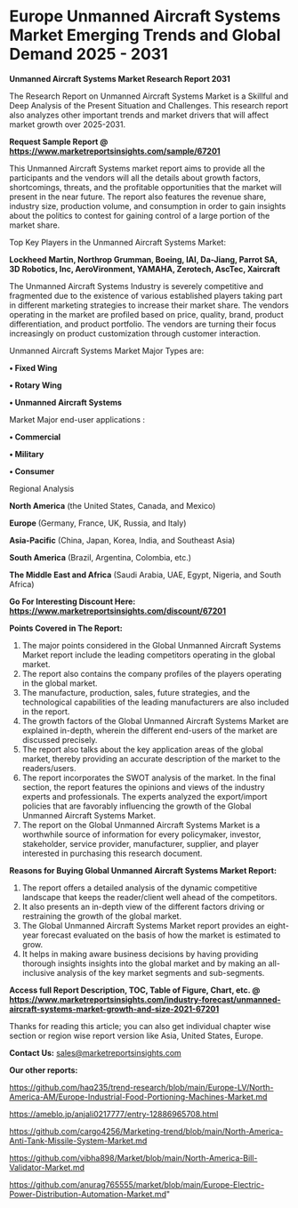 # Europe Unmanned Aircraft Systems Market Emerging Trends and Global Demand 2025 - 2031

<strong>Unmanned Aircraft Systems Market Research Report 2031</strong>

The Research Report on Unmanned Aircraft Systems Market is a Skillful and Deep Analysis of the Present Situation and Challenges. This research report also analyzes other important trends and market drivers that will affect market growth over 2025-2031.

<strong>Request Sample Report @ <a href=https://www.marketreportsinsights.com/sample/67201>https://www.marketreportsinsights.com/sample/67201</a></strong>

This Unmanned Aircraft Systems market report aims to provide all the participants and the vendors will all the details about growth factors, shortcomings, threats, and the profitable opportunities that the market will present in the near future. The report also features the revenue share, industry size, production volume, and consumption in order to gain insights about the politics to contest for gaining control of a large portion of the market share.

Top Key Players in the Unmanned Aircraft Systems Market:

<strong>Lockheed Martin, Northrop Grumman, Boeing, IAI, Da-Jiang, Parrot SA, 3D Robotics, Inc, AeroVironment, YAMAHA, Zerotech, AscTec, Xaircraft</strong>

The Unmanned Aircraft Systems Industry is severely competitive and fragmented due to the existence of various established players taking part in different marketing strategies to increase their market share. The vendors operating in the market are profiled based on price, quality, brand, product differentiation, and product portfolio. The vendors are turning their focus increasingly on product customization through customer interaction.

Unmanned Aircraft Systems Market Major Types are:

<strong>• Fixed Wing

• Rotary Wing

• Unmanned Aircraft Systems</strong>

Market Major end-user applications :

<strong>• Commercial

• Military

• Consumer</strong>

Regional Analysis

</u><strong><b>North America</b></strong> (the United States, Canada, and Mexico)

<strong><b>Europe </b></strong>(Germany, France, UK, Russia, and Italy)

<strong><b>Asia-Pacific</b></strong> (China, Japan, Korea, India, and Southeast Asia)

<strong><b>South America</b></strong> (Brazil, Argentina, Colombia, etc.)

<strong><b>The Middle East and Africa</b></strong> (Saudi Arabia, UAE, Egypt, Nigeria, and South Africa)

<strong>Go For Interesting Discount Here: <a href=https://www.marketreportsinsights.com/discount/67201>https://www.marketreportsinsights.com/discount/67201</a></strong>

<strong>Points Covered in The Report:</strong>
<ol>
  <li>The major points considered in the Global Unmanned Aircraft Systems Market report include the leading competitors operating in the global market.</li>
  <li>The report also contains the company profiles of the players operating in the global market.</li>
  <li>The manufacture, production, sales, future strategies, and the technological capabilities of the leading manufacturers are also included in the report.</li>
  <li>The growth factors of the Global Unmanned Aircraft Systems Market are explained in-depth, wherein the different end-users of the market are discussed precisely.</li>
  <li>The report also talks about the key application areas of the global market, thereby providing an accurate description of the market to the readers/users.</li>
  <li>The report incorporates the SWOT analysis of the market. In the final section, the report features the opinions and views of the industry experts and professionals. The experts analyzed the export/import policies that are favorably influencing the growth of the Global Unmanned Aircraft Systems Market.</li>
  <li>The report on the Global Unmanned Aircraft Systems Market is a worthwhile source of information for every policymaker, investor, stakeholder, service provider, manufacturer, supplier, and player interested in purchasing this research document.</li>
</ol>
<strong>Reasons for Buying Global Unmanned Aircraft Systems Market Report:</strong>

<ol>
  <li>The report offers a detailed analysis of the dynamic competitive landscape that keeps the reader/client well ahead of the competitors.</li>
  <li>It also presents an in-depth view of the different factors driving or restraining the growth of the global market.</li>
  <li>The Global Unmanned Aircraft Systems Market report provides an eight-year forecast evaluated on the basis of how the market is estimated to grow.</li>
  <li>It helps in making aware business decisions by having providing thorough insights insights into the global market and by making an all-inclusive analysis of the key market segments and sub-segments.</li>
</ol>
<strong>Access full Report Description, TOC, Table of Figure, Chart, etc. @ <a href=https://www.marketreportsinsights.com/industry-forecast/unmanned-aircraft-systems-market-growth-and-size-2021-67201>https://www.marketreportsinsights.com/industry-forecast/unmanned-aircraft-systems-market-growth-and-size-2021-67201</a></strong>


Thanks for reading this article; you can also get individual chapter wise section or region wise report version like Asia, United States, Europe.

<strong>Contact Us:</strong>
sales@marketreportsinsights.com

<strong>Our other reports:</strong>

<a href=https://github.com/haq235/trend-research/blob/main/Europe-LV/North-America-AM/Europe-Industrial-Food-Portioning-Machines-Market.md>https://github.com/haq235/trend-research/blob/main/Europe-LV/North-America-AM/Europe-Industrial-Food-Portioning-Machines-Market.md</a>

<a href=https://ameblo.jp/anjali0217777/entry-12886965708.html>https://ameblo.jp/anjali0217777/entry-12886965708.html</a>

<a href=https://github.com/cargo4256/Marketing-trend/blob/main/North-America-Anti-Tank-Missile-System-Market.md>https://github.com/cargo4256/Marketing-trend/blob/main/North-America-Anti-Tank-Missile-System-Market.md</a>

<a href=https://github.com/vibha898/Market/blob/main/North-America-Bill-Validator-Market.md>https://github.com/vibha898/Market/blob/main/North-America-Bill-Validator-Market.md</a>

<a href=https://github.com/anurag765555/market/blob/main/Europe-Electric-Power-Distribution-Automation-Market.md>https://github.com/anurag765555/market/blob/main/Europe-Electric-Power-Distribution-Automation-Market.md</a>"
